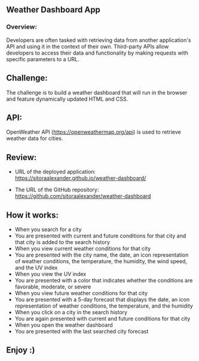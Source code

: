 ## Weather Dashboard App

### Overview:

Developers are often tasked with retrieving data from another application's API and using it in the context of their own. Third-party APIs allow developers to access their data and functionality by making requests with specific parameters to a URL. 

## Challenge:

The challenge is to build a weather dashboard that will run in the browser and feature dynamically updated HTML and CSS.

## API:

OpenWeather API (https://openweathermap.org/api) is used to retrieve weather data for cities. 

## Review: 

* URL of the deployed application: https://sitoraalexander.github.io/weather-dashboard/

* The URL of the GitHub repository: https://github.com/sitoraalexander/weather-dashboard

## How it works:

* When you search for a city
* You are presented with current and future conditions for that city and that city is added to the search history
* When you  view current weather conditions for that city
* You are presented with the city name, the date, an icon representation of weather conditions, the temperature, the humidity, the wind speed, and the UV index
* When you view the UV index
* You are presented with a color that indicates whether the conditions are favorable, moderate, or severe
* When you view future weather conditions for that city
* You are presented with a 5-day forecast that displays the date, an icon representation of weather conditions, the temperature, and the humidity
* When you click on a city in the search history
* You are again presented with current and future conditions for that city
* When you open the weather dashboard
* You are presented with the last searched city forecast

## Enjoy :) 
